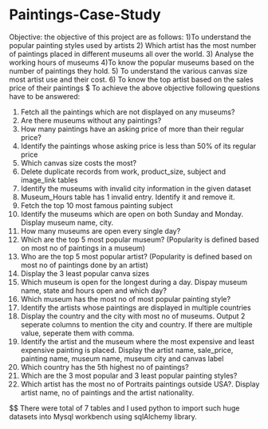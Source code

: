 # Paintings-Case-Study

Objective: the objective of this project are as follows:
1)To understand the popular painting styles used by artists
2) Which artist has the most number of paintings placed in different museums all over the world.
3) Analyse the working hours of museums
4)To know the popular museums based on the number of paintings they hold.
5) To understand the various canvas size most artist use and their cost.
6) To know the top artist based on the sales price of their paintings
$ To achieve the above objective following questions have to be answered:
1) Fetch all the paintings which are not displayed on any museums?
2) Are there museums without any paintings?
3) How many paintings have an asking price of more than their regular price? 
4) Identify the paintings whose asking price is less than 50% of its regular price
5) Which canvas size costs the most?
6) Delete duplicate records from work, product_size, subject and image_link tables
7) Identify the museums with invalid city information in the given dataset
8) Museum_Hours table has 1 invalid entry. Identify it and remove it.
9) Fetch the top 10 most famous painting subject
10) Identify the museums which are open on both Sunday and Monday. Display museum name, city.
11) How many museums are open every single day?
12) Which are the top 5 most popular museum? (Popularity is defined based on most no of paintings in a museum)
13) Who are the top 5 most popular artist? (Popularity is defined based on most no of paintings done by an artist)
14) Display the 3 least popular canva sizes
15) Which museum is open for the longest during a day. Dispay museum name, state and hours open and which day?
16) Which museum has the most no of most popular painting style?
17) Identify the artists whose paintings are displayed in multiple countries
18) Display the country and the city with most no of museums. Output 2 seperate columns to mention the city and country. If there are multiple value, seperate them with comma.
19) Identify the artist and the museum where the most expensive and least expensive painting is placed. Display the artist name, sale_price, painting name, museum name, museum city and canvas label
20) Which country has the 5th highest no of paintings?
21) Which are the 3 most popular and 3 least popular painting styles?
22) Which artist has the most no of Portraits paintings outside USA?. Display artist name, no of paintings and the artist nationality.

$$ There were total of 7 tables and I used python to import such huge datasets into Mysql workbench using sqlAlchemy library.
